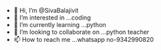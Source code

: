 - 👋 Hi, I’m @SivaBalajivit
- 👀 I’m interested in ...coding
- 🌱 I’m currently learning ...python
- 💞️ I’m looking to collaborate on ...python teacher
- 📫 How to reach me ...whatsapp no-9342990820

<!---
SivaBalajivit/SivaBalajivit is a ✨ special ✨ repository because its `README.md` (this file) appears on your GitHub profile.
You can click the Preview link to take a look at your changes.
--->
